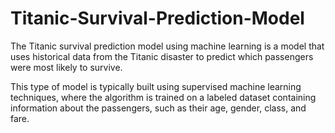 # Titanic-Survival-Prediction-Model

The Titanic survival prediction model using machine learning is a model that uses historical data from the Titanic disaster to predict which passengers were most likely to survive. 

This type of model is typically built using supervised machine learning techniques, where the algorithm is trained on a labeled dataset containing information about the passengers, such as their age, gender, class, and fare.
